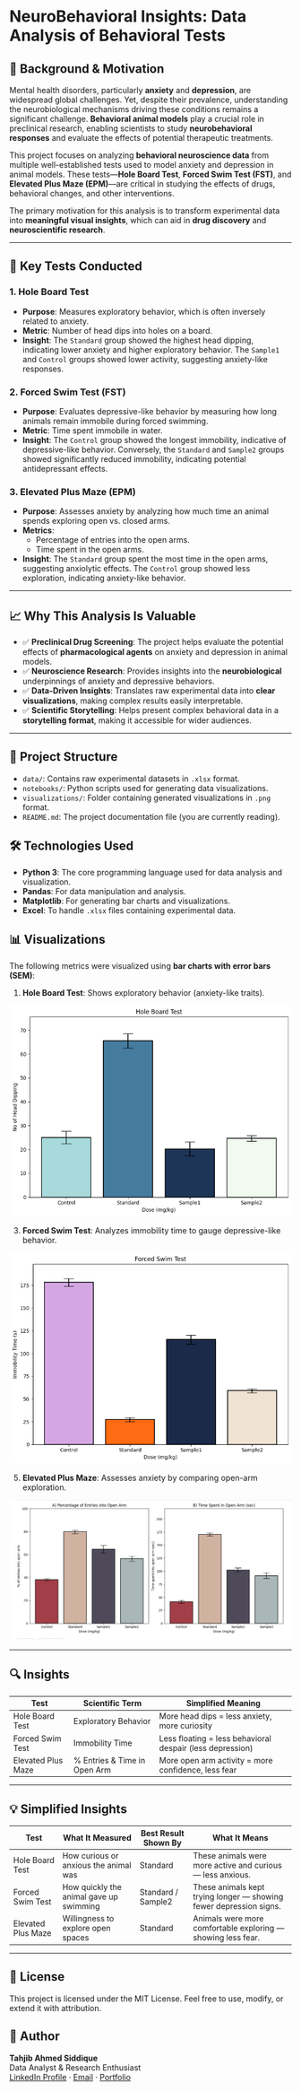 # NeuroBehavioral Insights: Data Analysis of Behavioral Tests

## 🧠 Background & Motivation

Mental health disorders, particularly **anxiety** and **depression**, are widespread global challenges. Yet, despite their prevalence, understanding the neurobiological mechanisms driving these conditions remains a significant challenge. **Behavioral animal models** play a crucial role in preclinical research, enabling scientists to study **neurobehavioral responses** and evaluate the effects of potential therapeutic treatments.

This project focuses on analyzing **behavioral neuroscience data** from multiple well-established tests used to model anxiety and depression in animal models. These tests—**Hole Board Test**, **Forced Swim Test (FST)**, and **Elevated Plus Maze (EPM)**—are critical in studying the effects of drugs, behavioral changes, and other interventions.

The primary motivation for this analysis is to transform experimental data into **meaningful visual insights**, which can aid in **drug discovery** and **neuroscientific research**.

---

## 🧬 Key Tests Conducted

### 1. **Hole Board Test**
- **Purpose**: Measures exploratory behavior, which is often inversely related to anxiety. 
- **Metric**: Number of head dips into holes on a board.
- **Insight**: The `Standard` group showed the highest head dipping, indicating lower anxiety and higher exploratory behavior. The `Sample1` and `Control` groups showed lower activity, suggesting anxiety-like responses.

### 2. **Forced Swim Test (FST)**
- **Purpose**: Evaluates depressive-like behavior by measuring how long animals remain immobile during forced swimming.
- **Metric**: Time spent immobile in water.
- **Insight**: The `Control` group showed the longest immobility, indicative of depressive-like behavior. Conversely, the `Standard` and `Sample2` groups showed significantly reduced immobility, indicating potential antidepressant effects.

### 3. **Elevated Plus Maze (EPM)**
- **Purpose**: Assesses anxiety by analyzing how much time an animal spends exploring open vs. closed arms.
- **Metrics**:
  - Percentage of entries into the open arms.
  - Time spent in the open arms.
- **Insight**: The `Standard` group spent the most time in the open arms, suggesting anxiolytic effects. The `Control` group showed less exploration, indicating anxiety-like behavior.

---

## 📈 Why This Analysis Is Valuable

- ✅ **Preclinical Drug Screening**: The project helps evaluate the potential effects of **pharmacological agents** on anxiety and depression in animal models.
- ✅ **Neuroscience Research**: Provides insights into the **neurobiological** underpinnings of anxiety and depressive behaviors.
- ✅ **Data-Driven Insights**: Translates raw experimental data into **clear visualizations**, making complex results easily interpretable.
- ✅ **Scientific Storytelling**: Helps present complex behavioral data in a **storytelling format**, making it accessible for wider audiences.

---

## 📂 Project Structure

- `data/`: Contains raw experimental datasets in `.xlsx` format.
- `notebooks/`: Python scripts used for generating data visualizations.
- `visualizations/`: Folder containing generated visualizations in `.png` format.
- `README.md`: The project documentation file (you are currently reading).

## 🛠 Technologies Used

- **Python 3**: The core programming language used for data analysis and visualization.
- **Pandas**: For data manipulation and analysis.
- **Matplotlib**: For generating bar charts and visualizations.
- **Excel**: To handle `.xlsx` files containing experimental data.

## 📊 Visualizations

The following metrics were visualized using **bar charts with error bars (SEM)**:

1. **Hole Board Test**: Shows exploratory behavior (anxiety-like traits).
   
![Hole Board Test](visualizations/Hole_board_test.png)

3. **Forced Swim Test**: Analyzes immobility time to gauge depressive-like behavior.
   
![Forced Swim Test](visualizations/forced_swim_test.png)

5. **Elevated Plus Maze**: Assesses anxiety by comparing open-arm exploration.
   
![Elevated Plus Maze](visualizations/open_arm.png)

---

## 🔍 Insights

| Test              | Scientific Term         | Simplified Meaning                                         |
|------------------|--------------------------|----------------------------------------------------------|
| Hole Board Test  | Exploratory Behavior     | More head dips = less anxiety, more curiosity            |
| Forced Swim Test | Immobility Time          | Less floating = less behavioral despair (less depression)|
| Elevated Plus Maze| % Entries & Time in Open Arm | More open arm activity = more confidence, less fear |

---

## 💡 Simplified Insights

| Test              | What It Measured                        | Best Result Shown By | What It Means                                                  |
|------------------|------------------------------------------|----------------------|----------------------------------------------------------------|
| Hole Board Test  | How curious or anxious the animal was    | Standard             | These animals were more active and curious — less anxious.     |
| Forced Swim Test | How quickly the animal gave up swimming  | Standard / Sample2   | These animals kept trying longer — showing fewer depression signs. |
| Elevated Plus Maze| Willingness to explore open spaces      | Standard             | Animals were more comfortable exploring — showing less fear.   |

---
## 📄 License

This project is licensed under the MIT License. Feel free to use, modify, or extend it with attribution.

## 👤 Author

**Tahjib Ahmed Siddique**  
Data Analyst & Research Enthusiast  
[LinkedIn Profile](https://www.linkedin.com/in/tahjib07) · [Email](mailto:tahjibahmedsiddique@gmail.com) · [Portfolio](https://tahjib07.github.io/)
